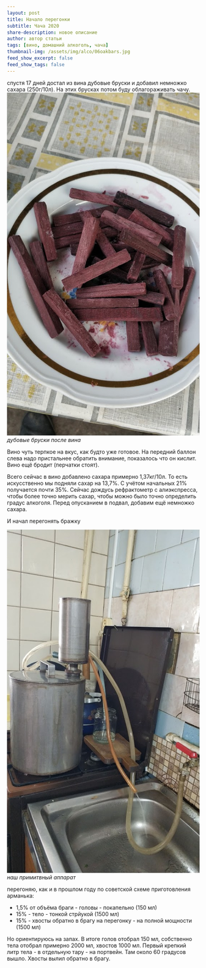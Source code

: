 ```yaml
---
layout: post
title: Начало перегонки
subtitle: Чача 2020
share-description: новое описание
author: автор статьи
tags: [вино, домашний алкоголь, чача]
thumbnail-img: /assets/img/alco/06oakbars.jpg
feed_show_excerpt: false
feed_show_tags: false
---
```

спустя 17 дней достал из вина дубовые бруски и добавил немножко сахара (250г/10л). На этих брусках потом буду облагораживать чачу.
![](/assets/img/alco/06oakbars.jpg)
*дубовые бруски после вина*

Вино чуть терпкое на вкус, как будто уже готовое. На передний баллон слева надо пристальнее обратить внимание, показалось что он кислит. Вино ещё бродит (перчатки стоят).

Всего сейчас в вино добавлено сахара примерно 1,37кг/10л. То есть искусственно мы подняли сахар на 13,7%. С учётом начальных 21% получается почти 35%.
Сейчас дождусь рефрактометр с алиэкспресса, чтобы более точно мерить сахар, чтобы можно было точно определить градус алкоголя.
Перед опусканием в подвал, добавим ещё немножко сахара.

И начал перегонять бражку

![](/assets/img/alco/06apparatus.jpg)
*наш примитвный аппарат*

перегоняю, как и в прошлом году по советской схеме приготовления арманька:
- 1,5% от объёма браги - головы - покапельно (150 мл)  
- 15% - тело - тонкой стрйукой (1500 мл)  
- 15% - хвосты обратно в брагу на перегонку - на полной мощности (1500 мл)

Но ориентируюсь на запах. В итоге голов отобрал 150 мл, собственно тела отобрал примерно 2000 мл, хвостов 1000 мл.
Первый крепкий литр тела - в отдельную тару - на портвейн. Там около 60 градусов вышло.
Хвосты вылил обратно в брагу.
